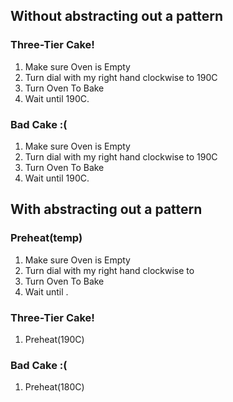 ## Without abstracting out a pattern

### Three-Tier Cake!
  1. Make sure Oven is Empty
  2. Turn dial with my right hand clockwise to 190C
  3. Turn Oven To Bake
  4. Wait until 190C.

### Bad Cake :(
1. Make sure Oven is Empty
2. Turn dial with my right hand clockwise to 190C
3. Turn Oven To Bake
4. Wait until 190C.

## With abstracting out a pattern

### Preheat(temp)
1. Make sure Oven is Empty
2. Turn dial with my right hand clockwise to <temp>
3. Turn Oven To Bake
4. Wait until <temp>.
  
### Three-Tier Cake!
1. Preheat(190C)

### Bad Cake :(
1. Preheat(180C)
  
